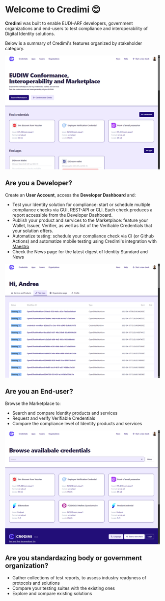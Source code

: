# Welcome to Credimi 😊

**Credimi** was built to enable EUDI-ARF developers, government organizations and end-users to test compliance and interoperability of Digital Identity solutions. 

Below is a summary of Credimi's features organized by stakeholder category.

![credimiHome](./images/credimiHome.png)

## Are you a Developer? 
Create an **User Account**, access the **Developer Dashboard** and: 
- Test your Identity solution for compliance: start or schedule multiple compliance checks via GUI, REST-API or CLI. Each check produces a report accessible from the Developer Dashboard.
- Publish your product and services to the Marketplace: feature your Wallet, Issuer, Verifier, as well as list of the Verifiable Credentials that your solution offers. 
- Automatize testing: schedule your compliance check via CI (or Github Actions) and automatize mobile testing using Credimi's integration with [Maestro](https://maestro.dev/)
- Check the News page for the latest digest of Identity Standard and News

![credimiDevDashboard](./images/credimiDevDashboard.png)


## Are you an End-user?
Browse the Marketplace to:

- Search and compare Identity products and services
- Request and verify Verifiable Credentials 
- Compare the compliance level of Identity products and services

![credimiMarketplace](./images/credimiMarketplace.png)

## Are you standardazing body or government organization?

- Gather collections of test reports, to assess industry readyness of protocols and solutions
- Compare your testing suites with the existing ones 
- Explore and compare existing solutions
